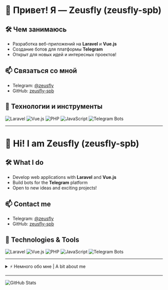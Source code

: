 # 👋 Привет! Я — Zeusfly (zeusfly-spb)

## 🛠️ Чем занимаюсь
- Разработка веб-приложений на **Laravel** и **Vue.js**
- Создание ботов для платформы **Telegram**
- Открыт для новых идей и интересных проектов!

## 📫 Связаться со мной
- Telegram: [@zeusfly](https://t.me/zeusfly)
- GitHub: [zeusfly-spb](https://github.com/zeusfly-spb)

## 🚀 Технологии и инструменты
![Laravel](https://img.shields.io/badge/-Laravel-red?style=flat-square&logo=laravel)
![Vue.js](https://img.shields.io/badge/-Vue.js-42b883?style=flat-square&logo=vue.js)
![PHP](https://img.shields.io/badge/-PHP-777bb4?style=flat-square&logo=php)
![JavaScript](https://img.shields.io/badge/-JavaScript-f7df1e?style=flat-square&logo=javascript)
![Telegram Bots](https://img.shields.io/badge/-Telegram%20Bots-229ed9?style=flat-square&logo=telegram)

---

# 👋 Hi! I am Zeusfly (zeusfly-spb)

## 🛠️ What I do
- Develop web applications with **Laravel** and **Vue.js**
- Build bots for the **Telegram** platform
- Open to new ideas and exciting projects!

## 📫 Contact me
- Telegram: [@zeusfly](https://t.me/zeusfly)
- GitHub: [zeusfly-spb](https://github.com/zeusfly-spb)

## 🚀 Technologies & Tools
![Laravel](https://img.shields.io/badge/-Laravel-red?style=flat-square&logo=laravel)
![Vue.js](https://img.shields.io/badge/-Vue.js-42b883?style=flat-square&logo=vue.js)
![PHP](https://img.shields.io/badge/-PHP-777bb4?style=flat-square&logo=php)
![JavaScript](https://img.shields.io/badge/-JavaScript-f7df1e?style=flat-square&logo=javascript)
![Telegram Bots](https://img.shields.io/badge/-Telegram%20Bots-229ed9?style=flat-square&logo=telegram)

---

<details>
  <summary>⚡ Немного обо мне | A bit about me</summary>
  
  - Люблю учиться новому и делиться опытом  
  - Всегда ищу нестандартные решения  
  - Пишу чистый и понятный код  
  - Вдохновляюсь амбициозными задачами

  ---
  
  - Love to learn new things and share experience  
  - Always looking for creative solutions  
  - Write clean and readable code  
  - Inspired by ambitious challenges
</details>

---

![GitHub Stats](https://github-readme-stats.vercel.app/api?username=zeusfly-spb&show_icons=true&theme=vue-dark&hide_title=true)
